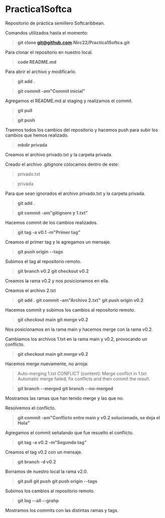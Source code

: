 # Practica1Softca
Repositorio de práctica semillero Softcaribbean.

Comandos utilizados hasta el momento:

>**git clone git@github.com:Nirc22/Practica1Softca.git**

Para clonar el repositorio en nuestro local.

>**code README.md**

Para abrir el archivo y modificarlo.

>**git add .**

>**git commit -am"Commit inicial"**

Agregamos el README.md al staging y realizamos el commit.

>**git pull**

>**git push**

Traemos todos los cambios del repositorio y hacemos push para subir los cambios que hemos realizado.

>**mkdir privada**

Creamos el archivo privado.txt y la carpeta privada.

Creado el archivo .gitignore colocamos dentro de este: 

>privado.txt

>privada

Para que sean ignorados el archivo privado.txt y la carpeta privada.
>**git add .**

>**git commit -am"gitignore y 1.txt"**

Hacemos commit de los cambios realizados.

>**git tag -a v0.1 -m"Primer tag"**

Creamos el primer tag y le agregamos un mensaje.

>**git push origin --tags**

Subimos el tag al repositorio remoto.

>**git branch v0.2**
>**git checkout v0.2**

Creamos la rama v0.2 y nos posicionamos en ella. 

Creamos el archivo 2.txt

>**git add .**
>**git commit -am"Archivo 2.txt"**
>**git push origin v0.2**

Hacemos commit y subimos los cambios al repositorio remoto.

>**git checkout main**
>**git merge v0.2**

Nos posicionamos en la rama main y hacemos merge con la rama v0.2.

Cambiamos los archivos 1.txt en la rama main y v0.2, provocando un conflicto.

>**git checkout main**
>**git merge v0.2**

Hacemos merge nuevamente, no arroja:

>Auto-merging 1.txt
>CONFLICT (content): Merge conflict in 1.txt
>Automatic merge failed; fix conflicts and then commit the result.

>**git branch --merged**
>**git branch --no-merged**

Mostramos las ramas que han tenido merge y las que no.

Resolvemos el conflicto.

>**git commit -am"Conflicto entre main y v0.2 solucionado, se deja el Hola"**

Agregamos el commit señalando que fue resuelto el conflicto.

>**git tag -a v0.2 -m"Segundo tag"**

Creamos el tag v0.2 con un mensaje.

>**git branch -d v0.2**

Borramos de nuestro local la rama v2.0.

>**git pull**
>**git push**
>**git push origin --tags**

Subimos los cambios al repositorio remoto.

>**git log --all --grahp**

Mostramos los commits con las distintas ramas y tags.
